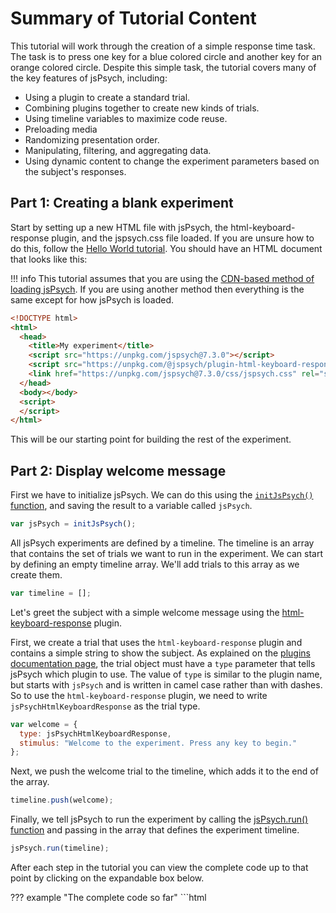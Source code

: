 # Summary of Tutorial Content

This tutorial will work through the creation of a simple response time task. 
The task is to press one key for a blue colored circle and another key for an orange colored circle. 
Despite this simple task, the tutorial covers many of the key features of jsPsych, including:

* Using a plugin to create a standard trial.
* Combining plugins together to create new kinds of trials.
* Using timeline variables to maximize code reuse.
* Preloading media
* Randomizing presentation order.
* Manipulating, filtering, and aggregating data.
* Using dynamic content to change the experiment parameters based on the subject's responses.

## Part 1: Creating a blank experiment

Start by setting up a new HTML file with jsPsych, the html-keyboard-response plugin, and the jspsych.css file loaded. If you are unsure how to do this, follow the [Hello World tutorial](hello-world.md). You should have an HTML document that looks like this:

!!! info
    This tutorial assumes that you are using the [CDN-based method of loading jsPsych](hello-world.md#option-1-using-cdn-hosted-scripts). 
    If you are using another method then everything is the same except for how jsPsych is loaded.

```html
<!DOCTYPE html>
<html>
  <head>
    <title>My experiment</title>
    <script src="https://unpkg.com/jspsych@7.3.0"></script>
    <script src="https://unpkg.com/@jspsych/plugin-html-keyboard-response@1.1.1"></script>
    <link href="https://unpkg.com/jspsych@7.3.0/css/jspsych.css" rel="stylesheet" type="text/css" />
  </head>
  <body></body>
  <script>
  </script>
</html>
```

This will be our starting point for building the rest of the experiment.

## Part 2: Display welcome message

First we have to initialize jsPsych. We can do this using the [`initJsPsych()` function](../reference/jspsych.md#initjspsych), and saving the result to a variable called `jsPsych`.

```javascript
var jsPsych = initJsPsych();
```

All jsPsych experiments are defined by a timeline. 
The timeline is an array that contains the set of trials we want to run in the experiment. 
We can start by defining an empty timeline array. 
We'll add trials to this array as we create them.

```javascript
var timeline = [];
```

Let's greet the subject with a simple welcome message using the [html-keyboard-response](../plugins/html-keyboard-response.md) plugin.

First, we create a trial that uses the `html-keyboard-response` plugin and contains a simple string to show the subject. 
As explained on the [plugins documentation page](../overview/plugins.md), the trial object must have a `type` parameter that tells jsPsych which plugin to use. 
The value of `type` is similar to the plugin name, but starts with `jsPsych` and is written in camel case rather than with dashes. 
So to use the `html-keyboard-response` plugin, we need to write `jsPsychHtmlKeyboardResponse` as the trial type.

```javascript
var welcome = {
  type: jsPsychHtmlKeyboardResponse,
  stimulus: "Welcome to the experiment. Press any key to begin."
};
```

Next, we push the welcome trial to the timeline, which adds it to the end of the array.

```javascript
timeline.push(welcome);
```

Finally, we tell jsPsych to run the experiment by calling the [jsPsych.run() function](../reference/jspsych.md#jspsychrun) and passing in the array that defines the experiment timeline.

```javascript
jsPsych.run(timeline);
```
After each step in the tutorial you can view the complete code up to that point by clicking on the expandable box below.

??? example "The complete code so far"
    ```html
    <!DOCTYPE html>
    <html>
      <head>
        <title>My experiment</title>
        <script src="https://unpkg.com/jspsych@7.3.0"></script>
        <script src="https://unpkg.com/@jspsych/plugin-html-keyboard-response@1.1.1"></script>
        <link href="https://unpkg.com/jspsych@7.3.0/css/jspsych.css" rel="stylesheet" type="text/css" />
      </head>
      <body></body>
      <script>
        
        /* initialize jsPsych */
        var jsPsych = initJsPsych();

        /* create timeline */
        var timeline = [];

        /* define welcome message trial */
        var welcome = {
          type: jsPsychHtmlKeyboardResponse,
          stimulus: "Welcome to the experiment. Press any key to begin."
        };
        timeline.push(welcome);

        /* start the experiment */
        jsPsych.run(timeline);

      </script>
    </html>
    ```

## Part 3: Show instructions

We can use the same basic structure from part 2 to create a new `html-keyboard-response` trial that shows instructions to the subject. 
The only difference in this trial is that we will use HTML formatting to control how the instructions display and we will add a two second gap after the trial using the `post_trial_gap` parameter.

The trial definition looks like this:

```javascript
var instructions = {
  type: jsPsychHtmlKeyboardResponse,
  stimulus: `
    <p>In this experiment, a circle will appear in the center 
    of the screen.</p><p>If the circle is <strong>blue</strong>, 
    press the letter F on the keyboard as fast as you can.</p>
    <p>If the circle is <strong>orange</strong>, press the letter J 
    as fast as you can.</p>
    <div style='width: 700px;'>
    <div style='float: left;'><img src='img/blue.png'></img>
    <p class='small'><strong>Press the F key</strong></p></div>
    <div style='float: right;'><img src='img/orange.png'></img>
    <p class='small'><strong>Press the J key</strong></p></div>
    </div>
    <p>Press any key to begin.</p>
  `,
  post_trial_gap: 2000
};
```

!!! tip
    In JavaScript there are three different ways to define a `string`. You can use single quotes `'`, double quotes `"`, or backticks `` ` ``. Using backticks has two advantages over the other approaches, especially when you are creating long strings with HTML. You can extend the `string` across multiple lines and you can use [template strings](https://developer.mozilla.org/en-US/docs/Web/JavaScript/Reference/Template_literals) to easily incorporate variables.

Notice that the HTML includes `<img>` tags to display the images that the subject will be responding to. 
You'll need to download these image files. 
Right-click on each image below and select *Save image as...*. 
Put the images in a folder called `img` in the experiment folder you created in part 1.

![blue circle](../img/blue.png)
![orange circle](../img/orange.png)

Don't forget to add the trial to the timeline:

```javascript
timeline.push(instructions);
```

??? example "The complete code so far"

    ```html
    <!DOCTYPE html>
    <html>
      <head>
        <title>My experiment</title>
        <script src="https://unpkg.com/jspsych@7.3.0"></script>
        <script src="https://unpkg.com/@jspsych/plugin-html-keyboard-response@1.1.1"></script>
        <link href="https://unpkg.com/jspsych@7.3.0/css/jspsych.css" rel="stylesheet" type="text/css" />
      </head>
      <body></body>
      <script>

        /* initialize jsPsych */
        var jsPsych = initJsPsych();

        /* create timeline */
        var timeline = [];

        /* define welcome message trial */
        var welcome = {
          type: jsPsychHtmlKeyboardResponse,
          stimulus: "Welcome to the experiment. Press any key to begin."
        };
        timeline.push(welcome);

        /* define instructions trial */
        var instructions = {
          type: jsPsychHtmlKeyboardResponse,
          stimulus: `
            <p>In this experiment, a circle will appear in the center 
            of the screen.</p><p>If the circle is <strong>blue</strong>, 
            press the letter F on the keyboard as fast as you can.</p>
            <p>If the circle is <strong>orange</strong>, press the letter J 
            as fast as you can.</p>
            <div style='width: 700px;'>
            <div style='float: left;'><img src='img/blue.png'></img>
            <p class='small'><strong>Press the F key</strong></p></div>
            <div style='float: right;'><img src='img/orange.png'></img>
            <p class='small'><strong>Press the J key</strong></p></div>
            </div>
            <p>Press any key to begin.</p>
          `,
          post_trial_gap: 2000
        };
        timeline.push(instructions);

        /* start the experiment */
        jsPsych.run(timeline);

      </script>
    </html>
    ```

## Part 4: Displaying stimuli and getting responses

Creating trials to show the stimuli is conceptually the same as creating a trial to show instructions, except that now we are displaying an image instead of text or html. 
This means we need to use a different plugin: `image-keyboard-response`. 
We need to start by loading this plugin by adding a `<script>` tag to the document.

```html hl_lines="5"
<head>
  <title>My experiment</title>
  <script src="https://unpkg.com/jspsych@7.3.0"></script>
  <script src="https://unpkg.com/@jspsych/plugin-html-keyboard-response@1.1.1"></script>
  <script src="https://unpkg.com/@jspsych/plugin-image-keyboard-response@1.1.1"></script>
  <link href="https://unpkg.com/jspsych@7.3.0/css/jspsych.css" rel="stylesheet" type="text/css" />
</head>
```

For now, we will just show each image once. 
The path to the image file should be set as the `stimulus` parameter. 
We will also set the option for which keys the subject is allowed to use to respond (`choices`) so that only the 'f' and 'j' keys are valid responses.

```javascript
var blue_trial = {
  type: jsPsychImageKeyboardResponse,
  stimulus: 'img/blue.png',
  choices: ['f', 'j']
};

var orange_trial = {
  type: jsPsychImageKeyboardResponse,
  stimulus: 'img/orange.png',
  choices: ['f', 'j']
};
```

As usual, we need to add the trials to the timeline.

```javascript
timeline.push(blue_trial, orange_trial);
```

??? example "The complete code so far"

    ```html
    <!DOCTYPE html>
    <html>
      <head>
        <title>My experiment</title>
        <script src="https://unpkg.com/jspsych@7.3.0"></script>
        <script src="https://unpkg.com/@jspsych/plugin-html-keyboard-response@1.1.1"></script>
        <script src="https://unpkg.com/@jspsych/plugin-image-keyboard-response@1.1.1"></script>
        <link href="https://unpkg.com/jspsych@7.3.0/css/jspsych.css" rel="stylesheet" type="text/css" />
      </head>
      <body></body>
      <script>

        /* initialize jsPsych */
        var jsPsych = initJsPsych();

        /* create timeline */
        var timeline = [];

        /* define welcome message trial */
        var welcome = {
          type: jsPsychHtmlKeyboardResponse,
          stimulus: "Welcome to the experiment. Press any key to begin."
        };
        timeline.push(welcome);

        /* define instructions trial */
        var instructions = {
          type: jsPsychHtmlKeyboardResponse,
          stimulus: `
            <p>In this experiment, a circle will appear in the center 
            of the screen.</p><p>If the circle is <strong>blue</strong>, 
            press the letter F on the keyboard as fast as you can.</p>
            <p>If the circle is <strong>orange</strong>, press the letter J 
            as fast as you can.</p>
            <div style='width: 700px;'>
            <div style='float: left;'><img src='img/blue.png'></img>
            <p class='small'><strong>Press the F key</strong></p></div>
            <div style='float: right;'><img src='img/orange.png'></img>
            <p class='small'><strong>Press the J key</strong></p></div>
            </div>
            <p>Press any key to begin.</p>
          `,
          post_trial_gap: 2000
        };
        timeline.push(instructions);

        /* define test trials */
        var blue_trial = {
          type: jsPsychImageKeyboardResponse,
          stimulus: 'img/blue.png',
          choices: ['f', 'j']
        };

        var orange_trial = {
          type: jsPsychImageKeyboardResponse,
          stimulus: 'img/orange.png',
          choices: ['f', 'j']
        };

        timeline.push(blue_trial, orange_trial);

        /* start the experiment */
        jsPsych.run(timeline);

      </script>
    </html>
    ```

## Part 5: Preloading media

Whenever we use media elements (images, audio, or video) in an experiment it is a good idea to preload them prior to needing them for a trial.
By preloading media we ask the participant's browser to download the media ahead of needing it, so that when we do need to display or play it there is no lag from needing to download it. 

We are going to use the [preload plugin](../plugins/preload.md) to preload the two images. 
The [media preloading section](../overview/media-preloading.md) goes into a lot of detail about various options for preloading and different ways that you can use this plugin. 
Here we are simply going to give the plugin a list of the files that we want to be preloaded.

First we need to add the preload plugin to our `<head>` section.

```html hl_lines="6"
<head>
  <title>My experiment</title>
  <script src="https://unpkg.com/jspsych@7.3.0"></script>
  <script src="https://unpkg.com/@jspsych/plugin-html-keyboard-response@1.1.1"></script>
  <script src="https://unpkg.com/@jspsych/plugin-image-keyboard-response@1.1.1"></script>
  <script src="https://unpkg.com/@jspsych/plugin-preload@1.1.1"></script>
  <link href="https://unpkg.com/jspsych@7.3.0/css/jspsych.css" rel="stylesheet" type="text/css" />
</head>
```


We'll put this trial at the very start of the experiment, so add this code before the `welcome` trial.

```js
var preload = {
  type: jsPsychPreload,
  images: ['img/blue.png', 'img/orange.png']
};
```

As always, add the trial to the timeline.

```js
timeline.push(preload);
```

??? example "The complete code so far"

    ```html
    <!DOCTYPE html>
    <html>
      <head>
        <title>My experiment</title>
        <script src="https://unpkg.com/jspsych@7.3.0"></script>
        <script src="https://unpkg.com/@jspsych/plugin-html-keyboard-response@1.1.1"></script>
        <script src="https://unpkg.com/@jspsych/plugin-image-keyboard-response@1.1.1"></script>
        <script src="https://unpkg.com/@jspsych/plugin-preload@1.1.1"></script>
        <link href="https://unpkg.com/jspsych@7.3.0/css/jspsych.css" rel="stylesheet" type="text/css" />
      </head>
      <body></body>
      <script>

        /* initialize jsPsych */
        var jsPsych = initJsPsych();

        /* create timeline */
        var timeline = [];

        /* preload images */
        var preload = {
          type: jsPsychPreload,
          images: ['img/blue.png', 'img/orange.png']
        };
        timeline.push(preload);

        /* define welcome message trial */
        var welcome = {
          type: jsPsychHtmlKeyboardResponse,
          stimulus: "Welcome to the experiment. Press any key to begin."
        };
        timeline.push(welcome);

        /* define instructions trial */
        var instructions = {
          type: jsPsychHtmlKeyboardResponse,
          stimulus: `
            <p>In this experiment, a circle will appear in the center 
            of the screen.</p><p>If the circle is <strong>blue</strong>, 
            press the letter F on the keyboard as fast as you can.</p>
            <p>If the circle is <strong>orange</strong>, press the letter J 
            as fast as you can.</p>
            <div style='width: 700px;'>
            <div style='float: left;'><img src='img/blue.png'></img>
            <p class='small'><strong>Press the F key</strong></p></div>
            <div style='float: right;'><img src='img/orange.png'></img>
            <p class='small'><strong>Press the J key</strong></p></div>
            </div>
            <p>Press any key to begin.</p>
          `,
          post_trial_gap: 2000
        };
        timeline.push(instructions);

        /* define test trials */
        var blue_trial = {
          type: jsPsychImageKeyboardResponse,
          stimulus: 'img/blue.png',
          choices: ['f', 'j']
        };

        var orange_trial = {
          type: jsPsychImageKeyboardResponse,
          stimulus: 'img/orange.png',
          choices: ['f', 'j']
        };
        timeline.push(blue_trial, orange_trial);

        /* start the experiment */
        jsPsych.run(timeline);

      </script>
    </html>
    ```

## Part 6: Timeline variables

In the full experiment, we will want more than two trials. 
One way we could do this is to create many more objects that define trials and push them all onto the timeline, but there is a more efficient way: using timeline variables.

The parameters for showing the blue and orange circle are very similar. 
The only difference is which image is displayed. Timeline variables allow us to define the procedure for showing the stimulus once, and then repeatedly use it with different variables. We'll see how, even in this relatively simple case, this can save us a lot of lines of code.

To start, let's make an array that contains all the different trials we want to run in the test phase. There are only two for the experiment: blue trials and orange trials.

```javascript
var test_stimuli = [
  { stimulus: "img/blue.png"},
  { stimulus: "img/orange.png"}
];
```

Instead of just showing the blue and orange circles, let's also set up the experiment to show a fixation cross (+) in between trials. We can define a trial to show the fixation cross for a fixed amount of time by using the `trial_duration` parameter of the html-keyboard-response plugin and setting the `choices` parameter to the special value `"NO_KEYS"`, which means that no responses will be accepted as a valid response and the trial will last however long the `trial_duration` parameter specifies.

```javascript
var fixation = {
  type: jsPsychHtmlKeyboardResponse,
  stimulus: '<div style="font-size:60px;">+</div>',
  choices: "NO_KEYS",
  trial_duration: 1000,
};
```

To show the circles, we'll set up another trial with the image-keyboard-response plugin, but we'll use the function `jsPsych.timelineVariable()` to indicate that we want jsPsych to substitute the value of the parameter in from the timeline variables.

```javascript
var test = {
  type: jsPsychImageKeyboardResponse,
  stimulus: jsPsych.timelineVariable('stimulus'),
  choices: ['f', 'j']
}
```

To link the variables that we declared in the `test_stimuli` array with the call to `jsPsych.timelineVariable()` we need to create a new timeline and set the `timeline_variables` property:

```javascript
var test_procedure = {
  timeline: [fixation, test],
  timeline_variables: test_stimuli
}
```

We have to add the `test_procedure` to the main `timeline` array, but the `fixation` and `test` trial do not need to be added to `timeline` because they already exist on the `test_procedure` timeline.

```javascript
timeline.push(test_procedure);
```

What happens when the experiment reaches the test procedure? jsPsych will run the `test_procedure` timeline one time for each entry in the `test_stimuli` array (two times total, in this case). The first time through, jsPsych will substitute the timeline variables from the first array entry (blue image), and the second time through the second array entry will be used (orange image). Notice that the fixation trial occurs before both the orange and the blue circles, because the entire timeline of the `test_procedure` is repeated for each entry in the `timeline_variables` array.

??? example "The complete code so far"

    ```html
    <!DOCTYPE html>
    <html>
      <head>
        <title>My experiment</title>
        <script src="https://unpkg.com/jspsych@7.3.0"></script>
        <script src="https://unpkg.com/@jspsych/plugin-html-keyboard-response@1.1.1"></script>
        <script src="https://unpkg.com/@jspsych/plugin-image-keyboard-response@1.1.1"></script>
        <script src="https://unpkg.com/@jspsych/plugin-preload@1.1.1"></script>
        <link href="https://unpkg.com/jspsych@7.3.0/css/jspsych.css" rel="stylesheet" type="text/css" />
      </head>
      <body></body>
      <script>

        /* initialize jsPsych */
        var jsPsych = initJsPsych();

        /* create timeline */
        var timeline = [];

        /* preload images */
        var preload = {
          type: jsPsychPreload,
          images: ['img/blue.png', 'img/orange.png']
        }
        timeline.push(preload);

        /* define welcome message trial */
        var welcome = {
          type: jsPsychHtmlKeyboardResponse,
          stimulus: "Welcome to the experiment. Press any key to begin."
        };
        timeline.push(welcome);

        /* define instructions trial */
        var instructions = {
          type: jsPsychHtmlKeyboardResponse,
          stimulus: `
            <p>In this experiment, a circle will appear in the center 
            of the screen.</p><p>If the circle is <strong>blue</strong>, 
            press the letter F on the keyboard as fast as you can.</p>
            <p>If the circle is <strong>orange</strong>, press the letter J 
            as fast as you can.</p>
            <div style='width: 700px;'>
            <div style='float: left;'><img src='img/blue.png'></img>
            <p class='small'><strong>Press the F key</strong></p></div>
            <div style='float: right;'><img src='img/orange.png'></img>
            <p class='small'><strong>Press the J key</strong></p></div>
            </div>
            <p>Press any key to begin.</p>
          `,
          post_trial_gap: 2000
        };
        timeline.push(instructions);

        /* define trial stimuli array for timeline variables */
        var test_stimuli = [
          { stimulus: "img/blue.png"},
          { stimulus: "img/orange.png"}
        ];

        /* define fixation and test trials */
        var fixation = {
          type: jsPsychHtmlKeyboardResponse,
          stimulus: '<div style="font-size:60px;">+</div>',
          choices: "NO_KEYS",
          trial_duration: 1000,
        };

        var test = {
          type: jsPsychImageKeyboardResponse,
          stimulus: jsPsych.timelineVariable('stimulus'),
          choices: ['f', 'j']
        };

        /* define test procedure */
        var test_procedure = {
          timeline: [fixation, test],
          timeline_variables: test_stimuli
        };
        timeline.push(test_procedure);

        /* start the experiment */
        jsPsych.run(timeline);

      </script>
    </html>
    ```


## Part 7: Parameters for timelines with timeline variables

Right now our experiment is a measly two trials long. Even worse is that the order of the stimuli is the same every time! When we use timeline variables, we get access to some methods to randomize the order and repeat the trials. To randomize the order, simply set `randomize_order: true` on the object with the `timeline_variables`:

```javascript
var test_procedure = {
  timeline: [fixation, test],
  timeline_variables: test_stimuli,
  randomize_order: true
};
```

We can also easily make the test phase longer by setting the `repetitions` parameter. This parameter controls how many times the experiment will loop through all of the entries in the timeline_variables array. For example, if we set `repetitions: 5`, then the experiment will loop through the two entries in the timeline_variables 5 times, for a total of 10 test trials.

```javascript
var test_procedure = {
  timeline: [fixation, test],
  timeline_variables: test_stimuli,
  randomize_order: true,
  repetitions: 5
};
```
??? example "The complete code so far"

    ```html
    <!DOCTYPE html>
    <html>
      <head>
        <title>My experiment</title>
        <script src="https://unpkg.com/jspsych@7.3.0"></script>
        <script src="https://unpkg.com/@jspsych/plugin-html-keyboard-response@1.1.1"></script>
        <script src="https://unpkg.com/@jspsych/plugin-image-keyboard-response@1.1.1"></script>
        <script src="https://unpkg.com/@jspsych/plugin-preload@1.1.1"></script>
        <link href="https://unpkg.com/jspsych@7.3.0/css/jspsych.css" rel="stylesheet" type="text/css" />
      </head>
      <body></body>
      <script>

        /* initialize jsPsych */
        var jsPsych = initJsPsych();

        /* create timeline */
        var timeline = [];

        /* preload images */
        var preload = {
          type: jsPsychPreload,
          images: ['img/blue.png', 'img/orange.png']
        };
        timeline.push(preload);

        /* define welcome message trial */
        var welcome = {
          type: jsPsychHtmlKeyboardResponse,
          stimulus: "Welcome to the experiment. Press any key to begin."
        };
        timeline.push(welcome);

        /* define instructions trial */
        var instructions = {
          type: jsPsychHtmlKeyboardResponse,
          stimulus: `
            <p>In this experiment, a circle will appear in the center 
            of the screen.</p><p>If the circle is <strong>blue</strong>, 
            press the letter F on the keyboard as fast as you can.</p>
            <p>If the circle is <strong>orange</strong>, press the letter J 
            as fast as you can.</p>
            <div style='width: 700px;'>
            <div style='float: left;'><img src='img/blue.png'></img>
            <p class='small'><strong>Press the F key</strong></p></div>
            <div style='float: right;'><img src='img/orange.png'></img>
            <p class='small'><strong>Press the J key</strong></p></div>
            </div>
            <p>Press any key to begin.</p>
          `,
          post_trial_gap: 2000
        };
        timeline.push(instructions);

        /* define trial stimuli array for timeline variables */
        var test_stimuli = [
          { stimulus: "img/blue.png"},
          { stimulus: "img/orange.png"}
        ];

        /* define fixation and test trials */
        var fixation = {
          type: jsPsychHtmlKeyboardResponse,
          stimulus: '<div style="font-size:60px;">+</div>',
          choices: "NO_KEYS",
          trial_duration: 1000,
        };

        var test = {
          type: jsPsychImageKeyboardResponse,
          stimulus: jsPsych.timelineVariable('stimulus'),
          choices: ['f', 'j']
        };

        /* define test procedure */
        var test_procedure = {
          timeline: [fixation, test],
          timeline_variables: test_stimuli,
          randomize_order: true,
          repetitions: 5
        };
        timeline.push(test_procedure);

        /* start the experiment */
        jsPsych.run(timeline);

      </script>
    </html>
    ```

## Part 8: Using functions to generate parameters

One aspect of the experiment that could be improved is the duration of the fixation cross. As the experiment stands right now, the timing of the circles appearing is very predictable. We can change that by using a different value for the `trial_duration` parameter in the `fixation` trial for each trial. But how can we do that and keep the simple code structure we have now where we only have to define the fixation trial once? One option would be to add another timeline variable, like `"fixation_duration"` and use that to control the timing. But another option is to specify the `trial_duration` parameter as a function. If a parameter is a function, jsPsych will execute the function every time the trial runs. That means that if the function returns different results probabilistically, we can get a different parameter value every time the trial runs.

To do that here, we'll use one of the built-in randomization methods in [jsPsych's randomization module](../reference/jspsych-randomization.md). `jsPsych.randomization.sampleWithoutReplacement()` takes an array of items to sample from and generates a new array of length *N* by sampling without replacement.

```javascript
var fixation = {
  type: jsPsychHtmlKeyboardResponse,
  stimulus: '<div style="font-size:60px;">+</div>',
  choices: "NO_KEYS",
  trial_duration: function(){
    return jsPsych.randomization.sampleWithoutReplacement([250, 500, 750, 1000, 1250, 1500, 1750, 2000], 1)[0];
  }
}
```

In the code above, we replaced the `trial_duration: 1000` parameter in `fixation` with a function. Inside the function, we take a sample from the array `[250, 500, 750, 1000, 1250, 1500, 1750, 2000]` of size 1 (second parameter to `jsPsych.randomization.sampleWithoutReplacement`). The return value from calling `jsPsych.randomization.sampleWithoutReplacement` is an array of length 1, so we add the `[0]` selection at the end to get the value out of the array.

??? example "The complete code so far"

    ```html
    <!DOCTYPE html>
    <html>
      <head>
        <title>My experiment</title>
        <script src="https://unpkg.com/jspsych@7.3.0"></script>
        <script src="https://unpkg.com/@jspsych/plugin-html-keyboard-response@1.1.1"></script>
        <script src="https://unpkg.com/@jspsych/plugin-image-keyboard-response@1.1.1"></script>
        <script src="https://unpkg.com/@jspsych/plugin-preload@1.1.1"></script>
        <link href="https://unpkg.com/jspsych@7.3.0/css/jspsych.css" rel="stylesheet" type="text/css" />
      </head>
      <body></body>
      <script>

        /* initialize jsPsych */
        var jsPsych = initJsPsych();

        /* create timeline */
        var timeline = [];

        /* preload images */
        var preload = {
          type: jsPsychPreload,
          images: ['img/blue.png', 'img/orange.png']
        }
        timeline.push(preload);

        /* define welcome message trial */
        var welcome = {
          type: jsPsychHtmlKeyboardResponse,
          stimulus: "Welcome to the experiment. Press any key to begin."
        };
        timeline.push(welcome);

        /* define instructions trial */
        var instructions = {
          type: jsPsychHtmlKeyboardResponse,
          stimulus: `
            <p>In this experiment, a circle will appear in the center 
            of the screen.</p><p>If the circle is <strong>blue</strong>, 
            press the letter F on the keyboard as fast as you can.</p>
            <p>If the circle is <strong>orange</strong>, press the letter J 
            as fast as you can.</p>
            <div style='width: 700px;'>
            <div style='float: left;'><img src='img/blue.png'></img>
            <p class='small'><strong>Press the F key</strong></p></div>
            <div style='float: right;'><img src='img/orange.png'></img>
            <p class='small'><strong>Press the J key</strong></p></div>
            </div>
            <p>Press any key to begin.</p>
          `,
          post_trial_gap: 2000
        };
        timeline.push(instructions);

        /* define trial stimuli array for timeline variables */
        var test_stimuli = [
          { stimulus: "img/blue.png"},
          { stimulus: "img/orange.png"}
        ];

        /* define fixation and test trials */
        var fixation = {
          type: jsPsychHtmlKeyboardResponse,
          stimulus: '<div style="font-size:60px;">+</div>',
          choices: "NO_KEYS",
          trial_duration: function(){
            return jsPsych.randomization.sampleWithoutReplacement([250, 500, 750, 1000, 1250, 1500, 1750, 2000], 1)[0];
          }
        };

        var test = {
          type: jsPsychImageKeyboardResponse,
          stimulus: jsPsych.timelineVariable('stimulus'),
          choices: ['f', 'j']
        };

        /* define test procedure */
        var test_procedure = {
          timeline: [fixation, test],
          timeline_variables: test_stimuli,
          randomize_order: true,
          repetitions: 5
        };
        timeline.push(test_procedure);

        /* start the experiment */
        jsPsych.run(timeline);

      </script>
    </html>
    ```

## Part 10: Displaying the data

We have created a complete, if simple, experiment at this point, so let's take a look at the data being generated. jsPsych has a built-in [function called `jsPsych.data.displayData()`](../reference/jspsych-data.md#jspsychdatadisplaydata) that is useful for debugging your experiment. It will remove all of the information on the screen and replace it with the raw data collected so far. This isn't terribly useful when you are actually running an experiment, but it's nice for checking the data during development.

We need the `displayData` function to execute when the experiment ends. One way to do this is to use the [`on_finish` callback function](../overview/events.md#on_finish-experiment). This function will automatically execute once all the trials in the experiment are finished. We can specify this function in the experiment settings when we initialize jsPsych with the `initJsPsych` method.

```javascript
var jsPsych = initJsPsych({
  on_finish: function() {
    jsPsych.data.displayData();
  }
});
```

??? example "The complete code so far"

    ```html
    <!DOCTYPE html>
    <html>
      <head>
        <title>My experiment</title>
        <script src="https://unpkg.com/jspsych@7.3.0"></script>
        <script src="https://unpkg.com/@jspsych/plugin-html-keyboard-response@1.1.1"></script>
        <script src="https://unpkg.com/@jspsych/plugin-image-keyboard-response@1.1.1"></script>
        <script src="https://unpkg.com/@jspsych/plugin-preload@1.1.1"></script>
        <link href="https://unpkg.com/jspsych@7.3.0/css/jspsych.css" rel="stylesheet" type="text/css" />
      </head>
      <body></body>
      <script>

        /* initialize jsPsych */
        var jsPsych = initJsPsych({
          on_finish: function() {
            jsPsych.data.displayData();
          }
        });

        /* create timeline */
        var timeline = [];

        /* preload images */
        var preload = {
          type: jsPsychPreload,
          images: ['img/blue.png', 'img/orange.png']
        };
        timeline.push(preload);

        /* define welcome message trial */
        var welcome = {
          type: jsPsychHtmlKeyboardResponse,
          stimulus: "Welcome to the experiment. Press any key to begin."
        };
        timeline.push(welcome);

        /* define instructions trial */
        var instructions = {
          type: jsPsychHtmlKeyboardResponse,
          stimulus: `
            <p>In this experiment, a circle will appear in the center 
            of the screen.</p><p>If the circle is <strong>blue</strong>, 
            press the letter F on the keyboard as fast as you can.</p>
            <p>If the circle is <strong>orange</strong>, press the letter J 
            as fast as you can.</p>
            <div style='width: 700px;'>
            <div style='float: left;'><img src='img/blue.png'></img>
            <p class='small'><strong>Press the F key</strong></p></div>
            <div style='float: right;'><img src='img/orange.png'></img>
            <p class='small'><strong>Press the J key</strong></p></div>
            </div>
            <p>Press any key to begin.</p>
          `,
          post_trial_gap: 2000
        };
        timeline.push(instructions);

        /* define trial stimuli array for timeline variables */
        var test_stimuli = [
          { stimulus: "img/blue.png"},
          { stimulus: "img/orange.png"}
        ];

        /* define fixation and test trials */
        var fixation = {
          type: jsPsychHtmlKeyboardResponse,
          stimulus: '<div style="font-size:60px;">+</div>',
          choices: "NO_KEYS",
          trial_duration: function(){
            return jsPsych.randomization.sampleWithoutReplacement([250, 500, 750, 1000, 1250, 1500, 1750, 2000], 1)[0];
          }
        };

        var test = {
          type: jsPsychImageKeyboardResponse,
          stimulus: jsPsych.timelineVariable('stimulus'),
          choices: ['f', 'j']
        };

        /* define test procedure */
        var test_procedure = {
          timeline: [fixation, test],
          timeline_variables: test_stimuli,
          randomize_order: true,
          repetitions: 5
        };
        timeline.push(test_procedure);

        /* start the experiment */
        jsPsych.run(timeline);

      </script>
    </html>
    ```

## Part 11: Tagging trials with additional data

All trials in jsPsych can be tagged with additional arbitrary data. This data will get stored alongside the data that the plugin normally generates, which allows experimenters to record properties of a trial along with the data from the trial.

When might you use this feature? In this experiment, it would be nice to tag each trial with a circle as a `response` trial, so that the resulting data can be easily filtered to look at only the critical trials. We can do that like this.

```javascript
var test = {
  type: jsPsychImageKeyboardResponse,
  stimulus: jsPsych.timelineVariable('stimulus'),
  choices: ['f', 'j'],
  data: {
    task: 'response'
  }
};
```

We also could tag the test trials with a property that indicates what the correct response should be (F for the blue circles, J for the orange). In our current code, we are using the timeline variables feature of jsPsych to choose which circle gets presented on a trial. Since we want to tag the trials differently based on which circle is presented, we need to add the tagging data to the `test_stimuli` array, and then use the `jsPsych.timelineVariable()` function to get the value and assign it to a property in the `data` of the trial.

We start by adding a "correct_response" property and value to each object in the `test_stimuli`:

```javascript
var test_stimuli = [
  { stimulus: "img/blue.png",  correct_response: 'f'},
  { stimulus: "img/orange.png",  correct_response: 'j'}
];
```

Now we can use `timelineVariable()` in the `data` parameter of the `test` trial to get the appropriate "correct_response" value for each trial.

```javascript
var test = {
  type: jsPsychImageKeyboardResponse,
  stimulus: jsPsych.timelineVariable('stimulus'),
  choices: ['f', 'j'],
  data: {
    task: 'response',
    correct_response: jsPsych.timelineVariable('correct_response')
  }
};
```

Another kind of tagging that would be useful is to mark each fixation trial as such, to make removing the data from fixation trials easier. 

```js
var fixation = {
  type: jsPsychHtmlKeyboardResponse,
  stimulus: '<div style="font-size:60px;">+</div>',
  choices: "NO_KEYS",
  trial_duration: function(){
    return jsPsych.randomization.sampleWithoutReplacement([250, 500, 750, 1000, 1250, 1500, 1750, 2000], 1)[0];
  },
  data: {
    task: 'fixation'
  }
};
```

??? example "The complete code so far"

    ```html
    <!DOCTYPE html>
    <html>
      <head>
        <title>My experiment</title>
        <script src="https://unpkg.com/jspsych@7.3.0"></script>
        <script src="https://unpkg.com/@jspsych/plugin-html-keyboard-response@1.1.1"></script>
        <script src="https://unpkg.com/@jspsych/plugin-image-keyboard-response@1.1.1"></script>
        <script src="https://unpkg.com/@jspsych/plugin-preload@1.1.1"></script>
        <link href="https://unpkg.com/jspsych@7.3.0/css/jspsych.css" rel="stylesheet" type="text/css" />
      </head>
      <body></body>
      <script>

        /* initialize jsPsych */
        var jsPsych = initJsPsych({
          on_finish: function() {
            jsPsych.data.displayData();
          }
        });

        /* create timeline */
        var timeline = [];

        /* preload images */
        var preload = {
          type: jsPsychPreload,
          images: ['img/blue.png', 'img/orange.png']
        };
        timeline.push(preload);

        /* define welcome message trial */
        var welcome = {
          type: jsPsychHtmlKeyboardResponse,
          stimulus: "Welcome to the experiment. Press any key to begin."
        };
        timeline.push(welcome);

        /* define instructions trial */
        var instructions = {
          type: jsPsychHtmlKeyboardResponse,
          stimulus: `
            <p>In this experiment, a circle will appear in the center 
            of the screen.</p><p>If the circle is <strong>blue</strong>, 
            press the letter F on the keyboard as fast as you can.</p>
            <p>If the circle is <strong>orange</strong>, press the letter J 
            as fast as you can.</p>
            <div style='width: 700px;'>
            <div style='float: left;'><img src='img/blue.png'></img>
            <p class='small'><strong>Press the F key</strong></p></div>
            <div style='float: right;'><img src='img/orange.png'></img>
            <p class='small'><strong>Press the J key</strong></p></div>
            </div>
            <p>Press any key to begin.</p>
          `,
          post_trial_gap: 2000
        };
        timeline.push(instructions);

        /* define trial stimuli array for timeline variables */
        var test_stimuli = [
          { stimulus: "img/blue.png",  correct_response: 'f'},
          { stimulus: "img/orange.png",  correct_response: 'j'}
        ];

        /* define fixation and test trials */
        var fixation = {
          type: jsPsychHtmlKeyboardResponse,
          stimulus: '<div style="font-size:60px;">+</div>',
          choices: "NO_KEYS",
          trial_duration: function(){
            return jsPsych.randomization.sampleWithoutReplacement([250, 500, 750, 1000, 1250, 1500, 1750, 2000], 1)[0];
          },
          data: {
            task: 'fixation'
          }
        };

        var test = {
          type: jsPsychImageKeyboardResponse,
          stimulus: jsPsych.timelineVariable('stimulus'),
          choices: ['f', 'j'],
          data: {
            task: 'response',
            correct_response: jsPsych.timelineVariable('correct_response')
          }
        };

        /* define test procedure */
        var test_procedure = {
          timeline: [fixation, test],
          timeline_variables: test_stimuli,
          randomize_order: true,
          repetitions: 5
        };
        timeline.push(test_procedure);

        /* start the experiment */
        jsPsych.run(timeline);

      </script>
      </html>
    ```

## Part 12: Manipulating data during the experiment

Now that the data from the test trials has a tag that describes the correct response, it would be easy to analyze the data after the fact and calculate whether the participant responded correctly.

But, we can also do this in jsPsych as the experiment runs to save time later and enable a limited set of data analysis directly in the experiment code.

To do this, we'll use the `on_finish` event of the test trial. We can assign a function to `on_finish`, and that function will receive an object containing the data generated by the trial. This object can be manipulated inside the function, and any changes made to the object will be stored in jsPsych's internal representation of the data.

For this example, we'll determine whether the subject responded correctly, and add a new `correct` property to the data object.

```javascript
var test = {
  type: jsPsychImageKeyboardResponse,
  stimulus: jsPsych.timelineVariable('stimulus'),
  choices: ['f', 'j'],
  data: {
    task: 'response',
    correct_response: jsPsych.timelineVariable('correct_response')
  },
  on_finish: function(data){
    data.correct = jsPsych.pluginAPI.compareKeys(data.response, data.correct_response);
  }
};
```

The `data.response` value is a string representation of the key the subject pressed. We can compare this with the `data.correct_response` value, and assign this computed value to a new property `data.correct`.

!!! info
  Here we are comparing the values of `data.response` and `data.correct_response` using a jsPsych function called [jsPsych.pluginAPI.compareKeys](../reference/jspsych-pluginAPI.md#jspsychpluginapicomparekeys). We're using this function because it allows us to compare keys in either a _case sensitive_ or _case insensitive_ way, depending on the [experiment settings](../overview/experiment-options.md). The participant's key response will be recorded in a case-sensitive way in the data (e.g. 'f' or 'F'), but in most cases, we don't care if their response corresponds to an upper or lower case letter (which is why the `case_sensitive` experiment setting is `false` by default). Using the `jsPsych.pluginAPI.commpareKeys` function here means that the response will be scored correctly, even if the participant holds down Shift or has Caps Lock on. This function is only relevant for keyboard responses; for other kinds of responses, such as button presses, you can simply compare the response and correct response values directly, e.g.
  ```js
  data.correct = data.response === data.correct_response;
  ```

??? example "The complete code so far"

    ```html
    <!DOCTYPE html>
    <html>
      <head>
        <title>My experiment</title>
        <script src="https://unpkg.com/jspsych@7.3.0"></script>
        <script src="https://unpkg.com/@jspsych/plugin-html-keyboard-response@1.1.1"></script>
        <script src="https://unpkg.com/@jspsych/plugin-image-keyboard-response@1.1.1"></script>
        <script src="https://unpkg.com/@jspsych/plugin-preload@1.1.1"></script>
        <link href="https://unpkg.com/jspsych@7.3.0/css/jspsych.css" rel="stylesheet" type="text/css" />
      </head>
      <body></body>
      <script>

        /* initialize jsPsych */
        var jsPsych = initJsPsych({
          on_finish: function() {
            jsPsych.data.displayData();
          }
        });

        /* create timeline */
        var timeline = [];

        /* preload images */
        var preload = {
          type: jsPsychPreload,
          images: ['img/blue.png', 'img/orange.png']
        };
        timeline.push(preload);

        /* define welcome message trial */
        var welcome = {
          type: jsPsychHtmlKeyboardResponse,
          stimulus: "Welcome to the experiment. Press any key to begin."
        };
        timeline.push(welcome);

        /* define instructions trial */
        var instructions = {
          type: jsPsychHtmlKeyboardResponse,
          stimulus: `
            <p>In this experiment, a circle will appear in the center 
            of the screen.</p><p>If the circle is <strong>blue</strong>, 
            press the letter F on the keyboard as fast as you can.</p>
            <p>If the circle is <strong>orange</strong>, press the letter J 
            as fast as you can.</p>
            <div style='width: 700px;'>
            <div style='float: left;'><img src='img/blue.png'></img>
            <p class='small'><strong>Press the F key</strong></p></div>
            <div style='float: right;'><img src='img/orange.png'></img>
            <p class='small'><strong>Press the J key</strong></p></div>
            </div>
            <p>Press any key to begin.</p>
          `,
          post_trial_gap: 2000
        };
        timeline.push(instructions);

        /* define trial stimuli array for timeline variables */
        var test_stimuli = [
          { stimulus: "img/blue.png",  correct_response: 'f'},
          { stimulus: "img/orange.png",  correct_response: 'j'}
        ];

        /* define fixation and test trials */
        var fixation = {
          type: jsPsychHtmlKeyboardResponse,
          stimulus: '<div style="font-size:60px;">+</div>',
          choices: "NO_KEYS",
          trial_duration: function(){
            return jsPsych.randomization.sampleWithoutReplacement([250, 500, 750, 1000, 1250, 1500, 1750, 2000], 1)[0];
          },
          data: {
            task: 'fixation'
          }
        };

        var test = {
          type: jsPsychImageKeyboardResponse,
          stimulus: jsPsych.timelineVariable('stimulus'),
          choices: ['f', 'j'],
          data: {
            task: 'response',
            correct_response: jsPsych.timelineVariable('correct_response')
          },
          on_finish: function(data){
            data.correct = jsPsych.pluginAPI.compareKeys(data.response, data.correct_response);
          }
        };

        /* define test procedure */
        var test_procedure = {
          timeline: [fixation, test],
          timeline_variables: test_stimuli,
          randomize_order: true,
          repetitions: 5
        };
        timeline.push(test_procedure);

        /* start the experiment */
        jsPsych.run(timeline);

      </script>
    </html>
    ```


## Part 13: Data aggregation

jsPsych provides a limited set of analysis functions to allow you to calculate things like mean response times for a selected set of trials. In this part, we'll use these functions to add a final trial to the experiment that tells the subject their accuracy and their mean response time for correct responses.

We'll use the `html-keyboard-response` plugin. Because the text that we want to display changes based on the subject's performance in the experiment, we need to use a function for the `stimulus` parameter and return the desired text.

!!! info
  Using a function as the value of a 'normal' parameter (i.e. a parameter that isn't usually a function) provides lots of flexibility in jsPsych experiments, because it allows you to dynamically change the parameter's value based on the participant's earlier responses, and any other information that you don't know before the experiment has started. For more information and examples, see the [dynamic parameter documentation page](../overview/dynamic-parameters.md).

Here's what the code looks like, and a description follows below.

```js
var debrief_block = {
  type: jsPsychHtmlKeyboardResponse,
  stimulus: function() {

    var trials = jsPsych.data.get().filter({task: 'response'});
    var correct_trials = trials.filter({correct: true});
    var accuracy = Math.round(correct_trials.count() / trials.count() * 100);
    var rt = Math.round(correct_trials.select('rt').mean());

    return `<p>You responded correctly on ${accuracy}% of the trials.</p>
      <p>Your average response time was ${rt}ms.</p>
      <p>Press any key to complete the experiment. Thank you!</p>`;

  }
};
timeline.push(debrief_block);
```

To create the variable `trials`, we use `jsPsych.data.get()` which returns a jsPsych data collection containing all of the data from the experiment. We can then use `.filter` to select only the trials where `task` is `'response'` (a benefit of tagging the trials in part 11). `trials` contains all of the data from the trials where a circle was shown.

To get only the correct trials, we can use `.filter()` again to select only the trials from the `trials` data collection where the property `correct` is `true`.

To calculate accuracy, we can use the `.count()` method to determine how many trials were correct and how many trials there were total. We also use `Math.round()` to avoid extra digits after the decimal.

Finally, to calculate the mean response time on correct trials, we use the `.select` method on the `correct_trials` data collection to select only the `'rt'` property of those trials. We can then use the `.mean()` method to find the mean of all the RT values.

## The final code

This code is available in the `/examples` folder in the jsPsych release download. It is called `demo-simple-rt-task.html`.

```html
<!DOCTYPE html>
<html>
  <head>
    <title>My experiment</title>
    <script src="https://unpkg.com/jspsych@7.3.0"></script>
    <script src="https://unpkg.com/@jspsych/plugin-html-keyboard-response@1.1.1"></script>
    <script src="https://unpkg.com/@jspsych/plugin-image-keyboard-response@1.1.1"></script>
    <script src="https://unpkg.com/@jspsych/plugin-preload@1.1.1"></script>
    <link href="https://unpkg.com/jspsych@7.3.0/css/jspsych.css" rel="stylesheet" type="text/css" />
  </head>
  <body></body>
  <script>

    /* initialize jsPsych */
    var jsPsych = initJsPsych({
      on_finish: function() {
        jsPsych.data.displayData();
      }
    });

    /* create timeline */
    var timeline = [];

    /* preload images */
    var preload = {
      type: jsPsychPreload,
      images: ['img/blue.png', 'img/orange.png']
    };
    timeline.push(preload);

    /* define welcome message trial */
    var welcome = {
      type: jsPsychHtmlKeyboardResponse,
      stimulus: "Welcome to the experiment. Press any key to begin."
    };
    timeline.push(welcome);

    /* define instructions trial */
    var instructions = {
      type: jsPsychHtmlKeyboardResponse,
      stimulus: `
        <p>In this experiment, a circle will appear in the center 
        of the screen.</p><p>If the circle is <strong>blue</strong>, 
        press the letter F on the keyboard as fast as you can.</p>
        <p>If the circle is <strong>orange</strong>, press the letter J 
        as fast as you can.</p>
        <div style='width: 700px;'>
        <div style='float: left;'><img src='img/blue.png'></img>
        <p class='small'><strong>Press the F key</strong></p></div>
        <div style='float: right;'><img src='img/orange.png'></img>
        <p class='small'><strong>Press the J key</strong></p></div>
        </div>
        <p>Press any key to begin.</p>
      `,
      post_trial_gap: 2000
    };
    timeline.push(instructions);

    /* define trial stimuli array for timeline variables */
    var test_stimuli = [
      { stimulus: "img/blue.png",  correct_response: 'f'},
      { stimulus: "img/orange.png",  correct_response: 'j'}
    ];

    /* define fixation and test trials */
    var fixation = {
      type: jsPsychHtmlKeyboardResponse,
      stimulus: '<div style="font-size:60px;">+</div>',
      choices: "NO_KEYS",
      trial_duration: function(){
        return jsPsych.randomization.sampleWithoutReplacement([250, 500, 750, 1000, 1250, 1500, 1750, 2000], 1)[0];
      },
      data: {
        task: 'fixation'
      }
    };

    var test = {
      type: jsPsychImageKeyboardResponse,
      stimulus: jsPsych.timelineVariable('stimulus'),
      choices: ['f', 'j'],
      data: {
        task: 'response',
        correct_response: jsPsych.timelineVariable('correct_response')
      },
      on_finish: function(data){
        data.correct = jsPsych.pluginAPI.compareKeys(data.response, data.correct_response);
      }
    };

    /* define test procedure */
    var test_procedure = {
      timeline: [fixation, test],
      timeline_variables: test_stimuli,
      repetitions: 5,
      randomize_order: true
    };
    timeline.push(test_procedure);

    /* define debrief */
    var debrief_block = {
      type: jsPsychHtmlKeyboardResponse,
      stimulus: function() {

        var trials = jsPsych.data.get().filter({task: 'response'});
        var correct_trials = trials.filter({correct: true});
        var accuracy = Math.round(correct_trials.count() / trials.count() * 100);
        var rt = Math.round(correct_trials.select('rt').mean());

        return `<p>You responded correctly on ${accuracy}% of the trials.</p>
          <p>Your average response time was ${rt}ms.</p>
          <p>Press any key to complete the experiment. Thank you!</p>`;

      }
    };
    timeline.push(debrief_block);

    /* start the experiment */
    jsPsych.run(timeline);
    
  </script>
</html>
```
